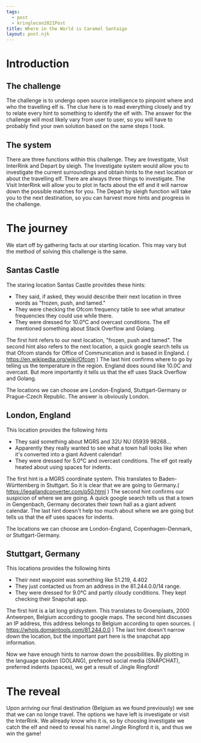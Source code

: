 ```yaml
---
tags:
  - post
  - kringlecon2021Post
title: Where in the World is Caramel Santaigo
layout: post.njk
---
```


# Introduction
## The challenge
The challenge is to undergo open source intelligence to pinpoint where and who the travelling elf is. The clue here is to read everything closely and try to relate every hint to something to identify the elf with. The answer for the challenge will most likely vary from user to user, so you will have to probably find your own solution based on the same steps I took.

## The system
There are three functions within this challenge. They are Investigate, Visit InterRink and Depart by sleigh.
The Investigate system would allow you to investigate the current surroundings and obtain hints to the next location or about the travelling elf. There are always three things to investigate.
The Visit InterRink will allow you to plot in facts about the elf and it will narrow down the possible matches for you.
The Depart by sleigh function will take you to the next destination, so you can harvest more hints and progress in the challenge.

# The journey
We start off by gathering facts at our starting location. This may vary but the method of solving this challenge is the same.
## Santas Castle
The staring location Santas Castle provitdes these hints:
  - They said, if asked, they would describe their next location in three words as "frozen, push, and tamed." 
  - They were checking the Ofcom frequency table to see what amateur frequencies they could use while there.
  - They were dressed for 10.0°C and overcast conditions. The elf mentioned something about Stack Overflow and Golang.
  
The first hint refers to our next location, "frozen, push and tamed".
The second hint also refers to the next location, a quick google search tells us that Ofcom stands for Office of Communication and is based in England. ( https://en.wikipedia.org/wiki/Ofcom )
The last hint confirms where to go by telling us the temperature in the region. England does sound like 10.0C and overcast. But more importantly it tells us that the elf uses Stack Overflow and Golang.

The locations we can choose are London-England, Stuttgart-Germany or Prague-Czech Republic. The answer is obviously London.

## London, England
This location provides the following hints
  - They said something about MGRS and 32U NU 05939 98268... 
  - Apparently they really wanted to see what a town hall looks like when it's converted into a giant Advent calendar! 
  - They were dressed for 5.0°C and overcast conditions. The elf got really heated about using spaces for indents. 

The first hint is a MGRS coordinate system. This translates to Baden-Württemberg in Stuttgart. So it is clear that we are going to Germany.( https://legallandconverter.com/p50.html )
The second hint confirms our suspicion of where we are going. A quick google search tells us that a town in Gengenbach, Germany decorates their town hall as a giant advent calendar.
The last hint doesn't help too much about where we are going but tells us that the elf uses spaces for indents.

The locations we can choose are London-England, Copenhagen-Denmark, or Stuttgart-Germany.

## Stuttgart, Germany
This locations provides the following hints
  - Their next waypoint was something like 51.219, 4.402
  - They just contacted us from an address in the 81.244.0.0/14 range.
  - They were dressed for 9.0°C and partly cloudy conditions. They kept checking their Snapchat app. 

The first hint is a lat long gridsystem. This translates to Groenplaats, 2000 Antwerpen, Belgium according to google maps.
The second hint discusses an IP address, this address belongs to Belgium according to open sources. ( https://whois.domaintools.com/81.244.0.0 )
The last hint doesn't narrow down the location, but the important part here is the snapchat app information.

Now we have enough hints to narrow down the possibilities. By plotting in the language spoken (GOLANG), preferred social media (SNAPCHAT), preferred indents (spaces), we get a result of Jingle Ringford!

# The reveal
Upon arriving our final destination (Belgium as we found previously) we see that we can no longe travel. The options we have left is investigate or visit the InterRink. We allready know who it is, so by choosing investigate we catch the elf and need to reveal his name! Jingle Ringford it is, and thus we win the game!
